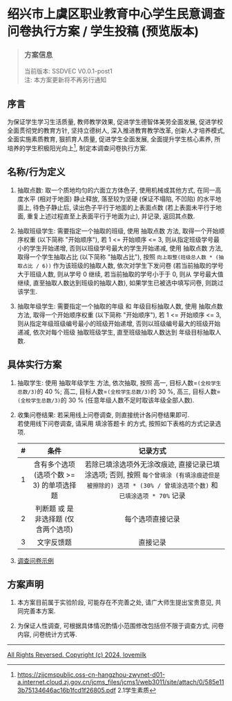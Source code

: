 # 绍兴市上虞区职业教育中心学生民意调查问卷执行方案 / 学生投稿 (预览版本)
> ### 方案信息
> 当前版本: SSDVEC V0.0.1-post1 <br>
> 注: 本方案更新将不再另行通知

## 序言
为保证学生学习生活质量, 教师教学效果, 促进学生德智体美劳全面发展, 促进学校全面贯彻党的教育方针, 坚持立德树人, 深入推进教育教学改革, 创新人才培养模式, 全面实施素质教育, 狠抓育人质量, 促进学生全面发展, 全面提升学生核心素养, 所培养的学生积极阳光向上[^1], 制定本调查问卷执行方案.

## 名称/行为定义
1. 抽取点数: 取一个质地均匀的六面立方体色子, 使用机械或其他方式, 在同一高度水平 (相对于地面) 静止释放, 落至较为坚硬 (保证不塌陷, 不凹陷) 的水平地面上, 待色子静止后, 读出色子平行于地面的上表面点数 (若上表面未平行于地面, 重复上述过程直至上表面平行于地面为止), 并记录, 返回其点数.

2. 抽取班级学生: 需要指定一个抽取的班级, 使用 抽取点数 方法, 取得一个开始顺序权重 (以下简称 "开始顺序"), 若 1 <= 开始顺序 <= 3, 则从指定班级学号最小的学生开始递增, 否则以班级学号最大的学生开始递减, 使用 抽取点数 方法, 取得一个学生抽取占比 (以下简称 "抽取占比"), 按照 `向上取整(班级总人数 * (抽取占比 / 6))` 作为该班级的抽取人数, 依次对学生下发问卷 (若当前抽取的学号大于班级人数, 则从学号 0 继续, 若当前抽取的学号小于于 0, 则从 学号最大值 继续, 直至抽取人数达到班级的抽取人数), 如果学生已被选中填写问卷, 则跳过该学生.

3. 抽取年级学生: 需要指定一个抽取的年级 和 年级目标抽取人数, 使用 抽取点数 方法, 取得一个开始顺序权重 (以下简称 "开始顺序"), 若 1 <= 开始顺序 <= 3, 则从指定年级班级编号最小的班级开始递增, 否则以班级编号最大的班级开始递减, 依次对每个班级 抽取班级学生, 直至班级抽取人数达到 年级目标抽取人数.

## 具体实行方案
1. 抽取学生: 使用 抽取年级学生 方法, 依次抽取, 按照 高一, 目标人数=`(全校学生总数/3)`的 40 %; 高二, 目标人数=`(全校学生总数/3)`的 30 %, 高三, 目标人数=`(全校学生总数/3)`的 30 % (任意年级人数不足时取该年级全部人数).

2. 收集问卷结果: 若采用线上问卷调查, 则直接统计各问卷结果即可. <br>
若使用线下问卷调查, 请采用 填涂答题卡 的方式, 按照如下表格的方式记录选项.

    | # | 条件 | 记录方式 |
    | :-: | :-: | :-: |
    | 1 | 含有多个选项 (选项个数 >= 3) 的单项选择题 | 若除已填涂选项外无涂改痕迹, 直接记录已填涂选项; 否则, 按照 `每个曾填涂 (有填涂痕迹但是被擦除的) 选项 * (30% / 曾填涂选项个数)` 和 `已填涂选项 * 70%` 记录 |
    | 2 | 判断题 或 是非选择题 (仅含两个选项) | 每个选项直接记录 |
    | 3 | 文字反馈题 | 直接记录 |

3. [调查问卷示例](./qexample.md)

## 方案声明
1. 本方案目前属于实验阶段, 可能存在不完善之处, 请广大师生提出宝贵意见, 共同完善本方案.

2. 为保证人性调查, 可根据具体情况酌情小范围修改包括但不限于调查方式, 问卷内容, 问卷统计方式等.

---

[All Rights Reversed. Copyright (c) 2024, lovemilk](https://aka.lovemilk.top/68)

[^1]: <https://zjjcmspublic.oss-cn-hangzhou-zwynet-d01-a.internet.cloud.zj.gov.cn/jcms_files/jcms1/web3011/site/attach/0/585e113b75134646ac16b1fcd1f26805.pdf> 2.1学生素质
